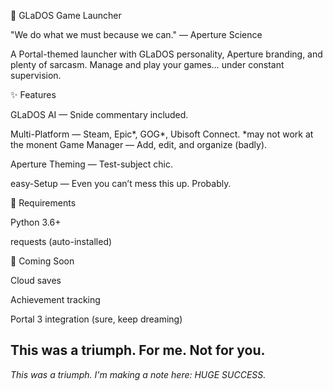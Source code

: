 🤖 GLaDOS Game Launcher

"We do what we must because we can." — Aperture Science

A Portal-themed launcher with GLaDOS personality, Aperture branding, and plenty of sarcasm. Manage and play your games… under constant supervision.

✨ Features

GLaDOS AI — Snide commentary included.

Multi-Platform — Steam, Epic*, GOG*, Ubisoft Connect.
*may not work at the monent
Game Manager — Add, edit, and organize (badly).

Aperture Theming — Test-subject chic.

easy-Setup — Even you can’t mess this up. Probably.

🔧 Requirements

Python 3.6+

requests (auto-installed)

🎯 Coming Soon

Cloud saves

Achievement tracking

Portal 3 integration (sure, keep dreaming)

This was a triumph. For me. Not for you.
---

*This was a triumph. I'm making a note here: HUGE SUCCESS.*
